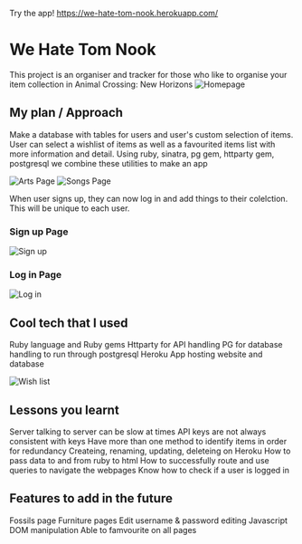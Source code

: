 Try the app! https://we-hate-tom-nook.herokuapp.com/

# We Hate Tom Nook
This project is an organiser and tracker for those who like to organise your item collection in Animal Crossing: New Horizons
![Homepage](https://imgur.com/zLv86we.png)

## My plan / Approach
Make a database with tables for users and user's custom selection of items.
User can select a wishlist of items as well as a favourited items list with more information and detail.
Using ruby, sinatra, pg gem, httparty gem, postgresql we combine these utilities to make an app

![Arts Page](https://imgur.com/FhfvUY6.png) 
![Songs Page](https://imgur.com/DiF14e5.png)

When user signs up, they can now log in and add things to their colelction. This will be unique to each user.
### Sign up Page
![Sign up](https://imgur.com/S2eYCGA.png)
### Log in Page
![Log in](https://imgur.com/hOFygeu.png)

## Cool tech that I used
Ruby language and Ruby gems
Httparty for API handling
PG for database handling to run through postgresql
Heroku App hosting website and database

![Wish list](https://imgur.com/AzHclXp.png)
## Lessons you learnt
Server talking to server can be slow at times
API keys are not always consistent with keys
Have more than one method to identify items in order for redundancy
Createing, renaming, updating, deleteing on Heroku
How to pass data to and from ruby to html
How to successfully route and use queries to navigate the webpages
Know how to check if a user is logged in
## Features to add in the future
Fossils page
Furniture pages
Edit username & password editing
Javascript DOM manipulation
Able to famvourite on all pages